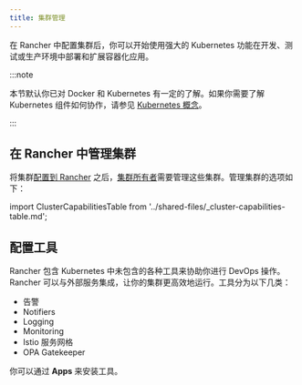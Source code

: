 ```yaml
---
title: 集群管理
---
```


在 Rancher 中配置集群后，你可以开始使用强大的 Kubernetes 功能在开发、测试或生产环境中部署和扩展容器化应用。

:::note

本节默认你已对 Docker 和 Kubernetes 有一定的了解。如果你需要了解 Kubernetes 组件如何协作，请参见 [Kubernetes 概念](../reference-guides/kubernetes-concepts.md)。

:::

## 在 Rancher 中管理集群

将集群[配置到 Rancher](kubernetes-clusters-in-rancher-setup.md) 之后，[集群所有者](../how-to-guides/new-user-guides/authentication-permissions-and-global-configuration/manage-role-based-access-control-rbac/cluster-and-project-roles.md#集群角色)需要管理这些集群。管理集群的选项如下：

import ClusterCapabilitiesTable from '../shared-files/_cluster-capabilities-table.md';

<ClusterCapabilitiesTable />

## 配置工具

Rancher 包含 Kubernetes 中未包含的各种工具来协助你进行 DevOps 操作。Rancher 可以与外部服务集成，让你的集群更高效地运行。工具分为以下几类：

- 告警
- Notifiers
- Logging
- Monitoring
- Istio 服务网格
- OPA Gatekeeper

你可以通过 **Apps** 来安装工具。

